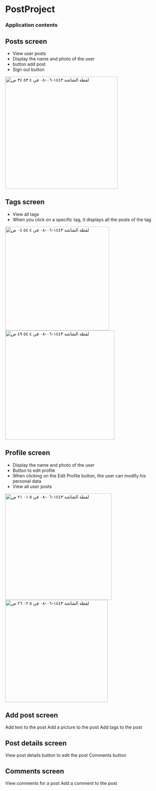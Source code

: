 # PostProject


### Application contents 

## Posts screen
- View user posts
- Display the name and photo of the user
- button add post
- Sign out button


<img width="357" alt="‏لقطة الشاشة ١٤٤٣-٠٦-٠٨ في ٤ ٥٣ ٣٤ ص" src="https://user-images.githubusercontent.com/56774274/149010848-a381e56d-e9a0-44f0-b7f5-3973a6f4604b.png">



## Tags screen
- View all tags
- When you click on a specific tag, it displays all the posts of the tag


<img width="330" alt="‏لقطة الشاشة ١٤٤٣-٠٦-٠٨ في ٤ ٥٤ ٠٤ ص" src="https://user-images.githubusercontent.com/56774274/149012702-51d4eac6-a397-4497-9496-629bcec6f4f2.png">                                          <img width="347" alt="‏لقطة الشاشة ١٤٤٣-٠٦-٠٨ في ٤ ٥٤ ٤٩ ص" src="https://user-images.githubusercontent.com/56774274/149012751-da4c0957-12d4-42bf-9a32-19ee2baaec9e.png">



## Profile screen
- Display the name and photo of the user
- Button to edit profile
- When clicking on the Edit Profile button, the user can modify his personal data
- View all user posts


<img width="338" alt="‏لقطة الشاشة ١٤٤٣-٠٦-٠٨ في ٥ ٠١ ٢١ ص" src="https://user-images.githubusercontent.com/56774274/149028322-fe18b851-8a7d-4c81-b1e1-1e2da1600300.png">              <img width="325" alt="‏لقطة الشاشة ١٤٤٣-٠٦-٠٨ في ٥ ٠٢ ٢٦ ص" src="https://user-images.githubusercontent.com/56774274/149028346-8685a0e7-c668-4f9c-a7d1-e9b60419f8d9.png">



## Add post screen
Add text to the post
Add a picture to the post
Add tags to the post

## Post details screen
View post details
button to edit the post
Comments button

## Comments screen
View comments for a post
Add a comment to the post

